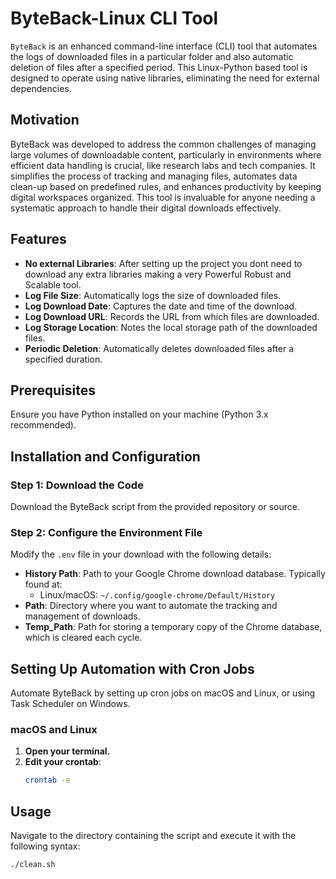 # ByteBack-Linux CLI Tool

`ByteBack` is an enhanced command-line interface (CLI) tool that automates the logs of downloaded files in a particular folder and also automatic deletion of files after a specified period. This Linux-Python based tool is designed to operate using native libraries, eliminating the need for external dependencies.

## Motivation 

ByteBack was developed to address the common challenges of managing large volumes of downloadable content, particularly in environments where efficient data handling is crucial, like research labs and tech companies. It simplifies the process of tracking and managing files, automates data clean-up based on predefined rules, and enhances productivity by keeping digital workspaces organized. This tool is invaluable for anyone needing a systematic approach to handle their digital downloads effectively.

## Features

- **No external Libraries**: After setting up the project you dont need to download any extra libraries making a very Powerful Robust and Scalable tool.
- **Log File Size**: Automatically logs the size of downloaded files.
- **Log Download Date**: Captures the date and time of the download.
- **Log Download URL**: Records the URL from which files are downloaded.
- **Log Storage Location**: Notes the local storage path of the downloaded files.
- **Periodic Deletion**: Automatically deletes downloaded files after a specified duration.

## Prerequisites

Ensure you have Python installed on your machine (Python 3.x recommended).

## Installation and Configuration

### Step 1: Download the Code

Download the ByteBack script from the provided repository or source.

### Step 2: Configure the Environment File

Modify the `.env` file in your download with the following details:

- **History Path**: Path to your Google Chrome download database. Typically found at:
  - Linux/macOS: `~/.config/google-chrome/Default/History`
- **Path**: Directory where you want to automate the tracking and management of downloads.
- **Temp_Path**: Path for storing a temporary copy of the Chrome database, which is cleared each cycle.

## Setting Up Automation with Cron Jobs

Automate ByteBack by setting up cron jobs on macOS and Linux, or using Task Scheduler on Windows.

### macOS and Linux

1. **Open your terminal.**
2. **Edit your crontab**:
   ```bash
   crontab -e

## Usage

Navigate to the directory containing the script and execute it with the following syntax:

```bash
./clean.sh
